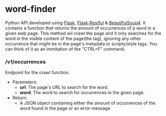 # word-finder
Python API developed using [Flask](http://flask.pocoo.org/), [Flask-Restful](https://flask-restful.readthedocs.io/en/0.3.5/) &amp; [BeautifulSoup4](https://www.crummy.com/software/BeautifulSoup/). It contains a function that returns the amount of occurrences of a word in a given web page. This method wil crawl the page and it only searches for the word in the visible content of the page(the <body> tag), ignoring any other occurrence that might be in the page's metadata or scripts/style tags. You can think of it as an immitation of the "CTRL+F" command.

### /v1/occurrences
Endpoint for the crawl function.
- Parameters:
  - **url**: The page's URL to search for the word. 
  - **word**: The word to search for occurrences in the given page.
- Return:
  - A JSON object containing either the amount of occurrences of the word found in the page or an error message. 